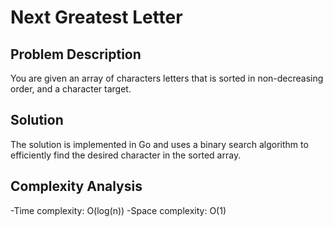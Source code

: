# Next Greatest Letter

## Problem Description

You are given an array of characters
letters that is sorted in non-decreasing order,
and a character target.

## Solution

The solution is implemented in Go and uses a binary search algorithm to efficiently find the desired character in the sorted array.

## Complexity Analysis
 -Time complexity: O(log(n))
 -Space complexity: O(1)